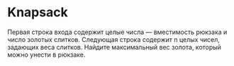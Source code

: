 # Knapsack
Первая строка входа содержит целые числа — вместимость рюкзака и число золотых слитков. Следующая строка содержит n целых чисел, задающих веса слитков. Найдите максимальный вес золота, который можно унести в рюкзаке.
